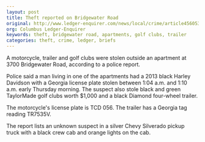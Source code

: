 ```yaml
---
layout: post
title: Theft reported on Bridgewater Road
original: http://www.ledger-enquirer.com/news/local/crime/article45605397.html
org: Columbus Ledger-Enquirer
keywords: theft, bridgewater road, apartments, golf clubs, trailer
categories: theft, crime, ledger, briefs
---
```


A motorcycle, trailer and golf clubs were stolen outside an apartment at 3700 Bridgewater Road, according to a police report.

<!--break-->

Police said a man living in one of the apartments had a 2013 black Harley Davidson with a Georgia license plate stolen between 1:04 a.m. and 1:10 a.m. early Thursday morning. The suspect also stole black and green TaylorMade golf clubs worth $1,000 and a black Diamond four-wheel trailer.

The motorcycle's license plate is TCD 056. The trailer has a Georgia tag reading TR7535V.

The report lists an unknown suspect in a silver Chevy Silverado pickup truck with a black crew cab and orange lights on the cab.